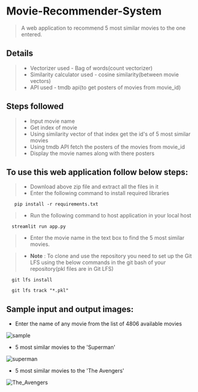 # Movie-Recommender-System <!-- omit in toc -->

> A web application to recommend 5 most similar movies to the one entered.


## Details

> * Vectorizer used - Bag of words(count vectorizer)
> * Similarity calculator used - cosine similarity(between movie vectors)
> * API used - tmdb api(to get posters of movies from movie_id)

## Steps followed  

> * Input movie name
> * Get index of movie
> * Using similarity vector of that index get the id's of 5 most similar movies
> * Using tmdb API fetch the posters of the movies from movie_id
> * Display the movie names along with there posters 

## To use this web application follow below steps: 

> * Download above zip file and extract all the files in it
> * Enter the following command to install required libraries

       pip install -r requirements.txt

> * Run the following command to host application in your local host

      streamlit run app.py
      
> * Enter the movie name in the text box to find the 5 most similar movies.

> * **Note** : To clone and use the repository you need to set up the Git LFS using the below commands in the git bash of your repository(pkl files are in Git LFS)

      git lfs install

      git lfs track "*.pkl"
      

## Sample input and output images:  

- Enter the name of any movie from the list of 4806 available movies

![sample](https://github.com/MahithaKancharla/Movie-Recommender-System/assets/98204725/d74b8f74-ab5e-4650-9ca6-75d6f61736f4)

- 5 most similar movies to the 'Superman'

![superman](https://github.com/MahithaKancharla/Movie-Recommender-System/assets/98204725/9bbfaf02-8b73-4564-a627-afc58d216cce)

- 5 most similar movies to the 'The Avengers'

![The_Avengers](https://github.com/MahithaKancharla/Movie-Recommender-System/assets/98204725/fe0be5ef-c1de-40d7-805c-87f6f30cc9aa)
